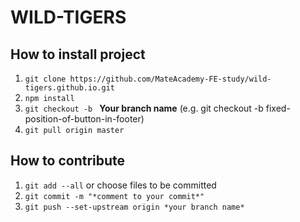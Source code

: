# WILD-TIGERS

## How to **install** project

1. `git clone https://github.com/MateAcademy-FE-study/wild-tigers.github.io.git`
2. `npm install`
3. `git checkout -b ` **Your branch name** (e.g. git checkout -b fixed-position-of-button-in-footer)
4. `git pull origin master`


## How to contribute

1. `git add --all` or choose files to be committed
2. `git commit -m "*comment to your commit*"`
3. `git push --set-upstream origin *your branch name*`